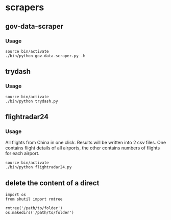 # scrapers

## gov-data-scraper
### Usage
```
source bin/activate
./bin/python gov-data-scraper.py -h
```

## trydash
### Usage
```
source bin/activate
./bin/python trydash.py
```

## flightradar24
### Usage
All flights from China in one click.
Results will be written into 2 csv files. One contains flight details of all airports, the other contains numbers of flights for each airport.
```
source bin/activate
./bin/python flightradar24.py
```

## delete the content of a direct
```
import os
from shutil import rmtree

rmtree('/path/to/folder')
os.makedirs('/path/to/folder')
```